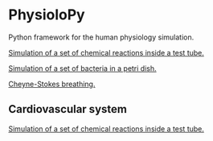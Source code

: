 # PhysioloPy
Python framework for the human physiology simulation.

[Simulation of a set of chemical reactions inside a test tube.](https://github.com/Chapa56/PhysioloPy/blob/main/examples/chemical_simulation.ipynb)

[Simulation of a set of bacteria in a petri dish.](https://github.com/Chapa56/PhysioloPy/blob/main/examples/bacterium_simulation.ipynb)

[Cheyne-Stokes breathing.](https://github.com/Chapa56/PhysioloPy/blob/main/examples/breathing_simulation.ipynb)

## Cardiovascular system

[Simulation of a set of chemical reactions inside a test tube.](https://github.com/Chapa56/PhysioloPy/blob/main/examples/chemical_simulation.ipynb)


